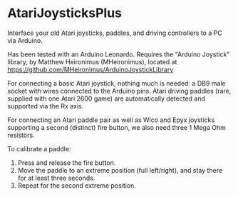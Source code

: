 # AtariJoysticksPlus
Interface your old Atari joysticks, paddles, and driving controllers to a PC via Arduino.

Has been tested with an Arduino Leonardo. Requires the "Arduino Joystick" library, by Matthew Heironimus (MHeironimus), located at
https://github.com/MHeironimus/ArduinoJoystickLibrary

For connecting a basic Atari joystick, nothing much is needed: a DB9 male socket with wires connected to the Arduino pins. Atari driving paddles (rare, supplied with one Atari 2600 game) are automatically detected and supported via the Rx axis.

For connecting an Atari paddle pair as well as Wico and Epyx joysticks supporting a second (distinct) fire button, we also need three 1 Mega Ohm resistors.

To calibrate a paddle:
1) Press and release the fire button.
2) Move the paddle to an extreme position (full left/right), and stay there for at least three seconds.
3) Repeat for the second extreme position.
